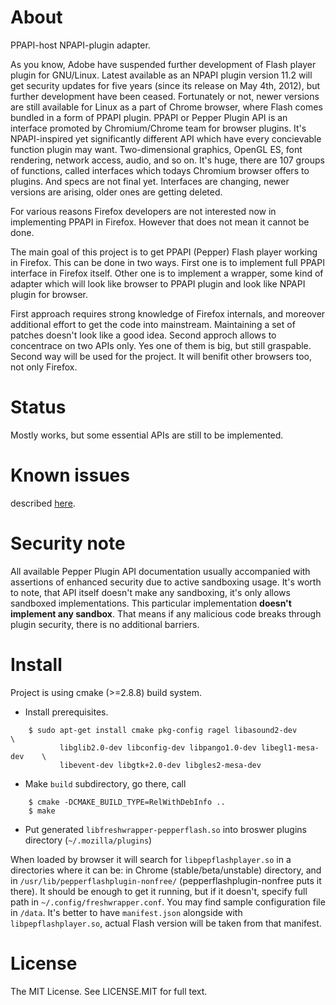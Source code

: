 About
=====

PPAPI-host NPAPI-plugin adapter.

As you know, Adobe have suspended further development of Flash player
plugin for GNU/Linux. Latest available as an NPAPI plugin version 11.2
will get security updates for five years (since its release on May
4th, 2012), but further development have been ceased. Fortunately or
not, newer versions are still available for Linux as a part of Chrome
browser, where Flash comes bundled in a form of PPAPI plugin. PPAPI or
Pepper Plugin API is an interface promoted by Chromium/Chrome team for
browser plugins. It's NPAPI-inspired yet significantly different API
which have every concievable function plugin may want. Two-dimensional
graphics, OpenGL ES, font rendering, network access, audio, and so
on. It's huge, there are 107 groups of functions, called interfaces
which todays Chromium browser offers to plugins. And specs are not
final yet. Interfaces are changing, newer versions are arising, older
ones are getting deleted.

For various reasons Firefox developers are not interested now in
implementing PPAPI in Firefox.  However that does not mean it cannot
be done.

The main goal of this project is to get PPAPI (Pepper) Flash player
working in Firefox. This can be done in two ways. First one is to
implement full PPAPI interface in Firefox itself. Other one is to
implement a wrapper, some kind of adapter which will look like browser
to PPAPI plugin and look like NPAPI plugin for browser.

First approach requires strong knowledge of Firefox internals, and
moreover additional effort to get the code into
mainstream. Maintaining a set of patches doesn't look like a good
idea. Second approch allows to concentrace on two APIs only. Yes one
of them is big, but still graspable. Second way will be used for the
project. It will benifit other browsers too, not only Firefox.


Status
======

Mostly works, but some essential APIs are still to be implemented.

Known issues
============

described [here](doc/known-issues.md).

Security note
=============

All available Pepper Plugin API documentation usually accompanied with
assertions of enhanced security due to active sandboxing usage. It's
worth to note, that API itself doesn't make any sandboxing, it's only
allows sandboxed implementations. This particular implementation
**doesn't implement any sandbox**. That means if any malicious code breaks
through plugin security, there is no additional barriers.

Install
=======

Project is using cmake (>=2.8.8) build system.

* Install prerequisites.
```
    $ sudo apt-get install cmake pkg-config ragel libasound2-dev            \
           libglib2.0-dev libconfig-dev libpango1.0-dev libegl1-mesa-dev    \
           libevent-dev libgtk+2.0-dev libgles2-mesa-dev
```

* Make `build` subdirectory, go there, call
```
    $ cmake -DCMAKE_BUILD_TYPE=RelWithDebInfo ..
    $ make
```

* Put generated `libfreshwrapper-pepperflash.so` into broswer plugins directory (`~/.mozilla/plugins`)


When loaded by browser it will search for `libpepflashplayer.so` in a directories
where it can be: in Chrome (stable/beta/unstable) directory, and in
`/usr/lib/pepperflashplugin-nonfree/` (pepperflashplugin-nonfree puts it there).
It should be enough to get it running, but if it doesn't, specify full path in
`~/.config/freshwrapper.conf`. You may find sample configuration file in `/data`.
It's better to have `manifest.json` alongside with `libpepflashplayer.so`,
actual Flash version will be taken from that manifest.

License
=======

The MIT License. See LICENSE.MIT for full text.
